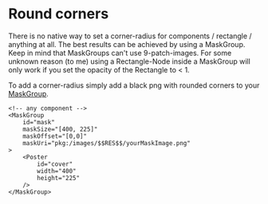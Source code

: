 # Round corners
There is no native way to set a corner-radius for components / rectangle / anything at all.
The best results can be achieved by using a MaskGroup. Keep in mind that MaskGroups can't use 9-patch-images.
For some unknown reason (to me) using a Rectangle-Node inside a MaskGroup will only work if you set the opacity of the Rectangle to < 1.

To add a corner-radius simply add a black png with rounded corners to your [MaskGroup](https://developer.roku.com/en-gb/docs/references/scenegraph/control-nodes/maskgroup.md). 


```
<!-- any component -->
<MaskGroup
    id="mask"
    maskSize="[400, 225]"
    maskOffset="[0,0]" 
    maskUri="pkg:/images/$$RES$$/yourMaskImage.png"
>
    <Poster
        id="cover"
        width="400"
        height="225"
    />
</MaskGroup>
```
